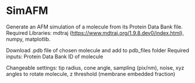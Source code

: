 # SimAFM
Generate an AFM simulation of a molecule from its Protein Data Bank file. 
Required Libraries: mdtraj (https://www.mdtraj.org/1.9.8.dev0/index.html), numpy, matplotlib.   

Download .pdb file of chosen molecule and add to pdb_files folder 
Required inputs: Protein Data Bank ID of molecule

Changeable settings: tip radius, cone angle, sampling (pix/nm), noise, xyz angles to rotate molecule, z threshold (membrane embedded fraction)  
